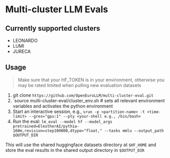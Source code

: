 # Multi-cluster LLM Evals

## Currently supported clusters
- LEONARDO
- LUMI
- JURECA

## Usage
> Make sure that your HF_TOKEN is in your environment, otherwise you may be rated limited when pulling new evaluation datasets

1. git clone `https://github.com/OpenEuroLLM/multi-cluster-eval.git`
2. `source multi-cluster-eval/cluster_env.sh  # sets all relevant environment variables and activates the python environment
4. Start an interactive session, e.g., `srun -p <partition-name> -t <time-limit> --gres="gpu:1" --pty <your-shell e.g., /bin/bash>`
5. Run the eval: `lm_eval --model hf --model_args pretrained=EleutherAI/pythia-160m,revision=step100000,dtype="float," --tasks mmlu --output_path $OUTPUT_DIR`

This will use the shared huggingface datasets directory at `$HF_HOME` and store the eval results in the shared output directory in `$OUTPUT_DIR`
